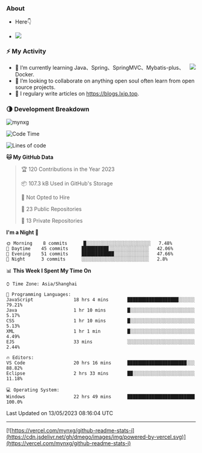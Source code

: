 
### About

- Here👇

- ![](https://komarev.com/ghpvc/?username=mynxg&color=green)
<!-- - ![](https://visitor-badge.glitch.me/badge?page_id=mynxg.mynxg) -->

### ⚡️ My Activity

<img align="right" src="https://github-readme-stats-i.vercel.app/api?username=imnxg&show_icons=true&icon_color=1573B3&hide_title=true&text_color=718096&bg_color=00000000&hide_border=true"/>

<ul>
    <li> 🌱 I’m currently learning Java、Spring、SpringMVC、Mybatis-plus、Docker.</li>
    <li> 👯 I’m looking to collaborate on anything open souI often learn from open source projects.</li>
    <li> 📝 I regulary write articles on <a href="https://blogs.lxip.top">https://blogs.lxip.top</a>.</li>
    <!-- <li> ⚡ Fun fact: I ❤️ 😻.</li> -->
</ul>

<!-- <h3>Github Activity</h3>
<p style="img{display:block;margin:0 auto;}">

[![](https://activity-graph.herokuapp.com/graph?username=mynxg&theme=tokyonight)](https://github.com/ashutosh00710/github-readme-activity-graph)
![keney's github stats](https://github-readme-stats-i.vercel.app/api?username=imnxg&show_icons=true&icon_color=1573B3)
</p> -->
### 🌗 Development Breakdown

<img src="https://komarev.com/ghpvc/?username=mynxg" alt=" mynxg" />

<!--START_SECTION:waka-->
![Code Time](http://img.shields.io/badge/Code%20Time-53%20hrs%2042%20mins-blue)

![Lines of code](https://img.shields.io/badge/From%20Hello%20World%20I%27ve%20Written-56%20Thousand%20lines%20of%20code-blue)

**🐱 My GitHub Data** 

> 🏆 120 Contributions in the Year 2023
 > 
> 📦 107.3 kB Used in GitHub's Storage 
 > 
> 🚫 Not Opted to Hire
 > 
> 📜 23 Public Repositories 
 > 
> 🔑 13 Private Repositories  
 > 
**I'm a Night 🦉** 

```text
🌞 Morning    8 commits      █░░░░░░░░░░░░░░░░░░░░░░░░   7.48% 
🌆 Daytime    45 commits     ██████████░░░░░░░░░░░░░░░   42.06% 
🌃 Evening    51 commits     ████████████░░░░░░░░░░░░░   47.66% 
🌙 Night      3 commits      ░░░░░░░░░░░░░░░░░░░░░░░░░   2.8%

```


📊 **This Week I Spent My Time On** 

```text
⌚︎ Time Zone: Asia/Shanghai

💬 Programming Languages: 
JavaScript               18 hrs 4 mins       ███████████████████░░░░░░   79.21% 
Java                     1 hr 10 mins        █░░░░░░░░░░░░░░░░░░░░░░░░   5.17% 
CSS                      1 hr 10 mins        █░░░░░░░░░░░░░░░░░░░░░░░░   5.13% 
XML                      1 hr 1 min          █░░░░░░░░░░░░░░░░░░░░░░░░   4.49% 
EJS                      33 mins             ░░░░░░░░░░░░░░░░░░░░░░░░░   2.44%

🔥 Editors: 
VS Code                  20 hrs 16 mins      ██████████████████████░░░   88.82% 
Eclipse                  2 hrs 33 mins       ██░░░░░░░░░░░░░░░░░░░░░░░   11.18%

💻 Operating System: 
Windows                  22 hrs 49 mins      █████████████████████████   100.0%

```


 Last Updated on 13/05/2023 08:16:04 UTC
<!--END_SECTION:waka-->

---

[![https://vercel.com/mynxg/github-readme-stats-i](https://cdn.jsdelivr.net/gh/dmego/images/img/powered-by-vercel.svg)](https://vercel.com/mynxg/github-readme-stats-i)
